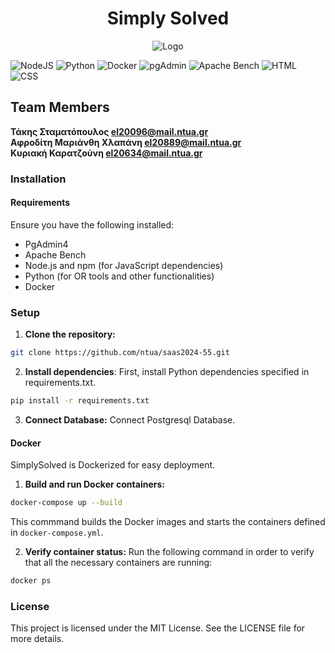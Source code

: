 <h1 align="center">Simply Solved</h1>

<p align="center">
  <img src="https://github.com/ntua/saas2024-55/blob/main/frontend/src/logo.png?raw=true" alt="Logo">
</p>

 
![NodeJS](https://img.shields.io/badge/node.js-6DA55F?style=for-the-badge&logo=node.js&logoColor=white)
![Python](https://img.shields.io/badge/Python-3670A0?style=for-the-badge&logo=python&logoColor=ffdd54)
![Docker](https://img.shields.io/badge/Docker-0db7ed?style=for-the-badge&logo=docker&logoColor=white)
![pgAdmin](https://img.shields.io/badge/pgAdmin4-FF6C37?style=for-the-badge&logo=pgadmin&logoColor=white)
![Apache Bench](https://img.shields.io/badge/Apache%20Bench-7F1F22?style=for-the-badge&logo=apache&logoColor=white)
![HTML](https://img.shields.io/badge/HTML5-E34F26?style=for-the-badge&logo=html5&logoColor=white)
![CSS](https://img.shields.io/badge/CSS3-1572B6?style=for-the-badge&logo=css3&logoColor=white)



## Team Members 



 

 **Τάκης Σταματόπουλος [el20096@mail.ntua.gr](https://github.com/ntua-el20096)**  
 **Αφροδίτη Μαριάνθη Χλαπάνη [el20889@mail.ntua.gr](https://github.com/ntua-el20889)**  
 **Κυριακή Καρατζούνη [el20634@mail.ntua.gr](https://github.com/ntua-el20634)**  


### Installation

#### Requirements

Ensure you have the following installed:

- PgAdmin4
- Apache Bench
- Node.js and npm (for JavaScript dependencies)
- Python (for OR tools and other functionalities)
- Docker


### Setup

1. **Clone the repository:**

```bash
git clone https://github.com/ntua/saas2024-55.git
```

2. **Install dependencies**:
First, install Python dependencies specified in requirements.txt.

```bash
pip install -r requirements.txt
```

3. **Connect Database:**
Connect Postgresql Database.

#### Docker

SimplySolved is Dockerized for easy deployment.

1. **Build and run Docker containers:**
   
```bash
docker-compose up --build
```
   This commmand builds the Docker images and starts the containers defined in `docker-compose.yml`.

2. **Verify container status:**
Run the following command in order to verify that all the necessary containers are running:

```bash
docker ps
```
### License

This project is licensed under the MIT License. See the LICENSE file for more details.
